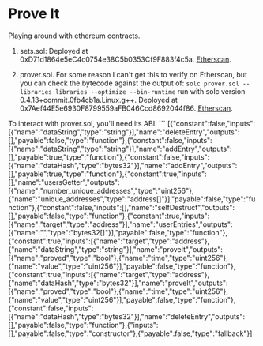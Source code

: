 # Prove It
Playing around with ethereum contracts.

1. sets.sol: Deployed at 0xD71d1864e5eC4c0754e38C5b0353Cf9F883f4c5a. [Etherscan](https://etherscan.io/address/0xd71d1864e5ec4c0754e38c5b0353cf9f883f4c5a).

2. prover.sol. For some reason I can't get this to verify on Etherscan, but you can check the bytecode against the output of: ```solc prover.sol --libraries libraries --optimize --bin-runtime``` run with solc version 0.4.13+commit.0fb4cb1a.Linux.g++. Deployed at 0x7Aef44E5e6930F8799559aFB046Ccd8692044f86. [Etherscan](https://etherscan.io/address/0x7aef44e5e6930f8799559afb046ccd8692044f86).

To interact with prover.sol, you'll need its ABI: ```
[{"constant":false,"inputs":[{"name":"dataString","type":"string"}],"name":"deleteEntry","outputs":[],"payable":false,"type":"function"},{"constant":false,"inputs":[{"name":"dataString","type":"string"}],"name":"addEntry","outputs":[],"payable":true,"type":"function"},{"constant":false,"inputs":[{"name":"dataHash","type":"bytes32"}],"name":"addEntry","outputs":[],"payable":true,"type":"function"},{"constant":true,"inputs":[],"name":"usersGetter","outputs":[{"name":"number_unique_addresses","type":"uint256"},{"name":"unique_addresses","type":"address[]"}],"payable":false,"type":"function"},{"constant":false,"inputs":[],"name":"selfDestruct","outputs":[],"payable":false,"type":"function"},{"constant":true,"inputs":[{"name":"target","type":"address"}],"name":"userEntries","outputs":[{"name":"","type":"bytes32[]"}],"payable":false,"type":"function"},{"constant":true,"inputs":[{"name":"target","type":"address"},{"name":"dataString","type":"string"}],"name":"proveIt","outputs":[{"name":"proved","type":"bool"},{"name":"time","type":"uint256"},{"name":"value","type":"uint256"}],"payable":false,"type":"function"},{"constant":true,"inputs":[{"name":"target","type":"address"},{"name":"dataHash","type":"bytes32"}],"name":"proveIt","outputs":[{"name":"proved","type":"bool"},{"name":"time","type":"uint256"},{"name":"value","type":"uint256"}],"payable":false,"type":"function"},{"constant":false,"inputs":[{"name":"dataHash","type":"bytes32"}],"name":"deleteEntry","outputs":[],"payable":false,"type":"function"},{"inputs":[],"payable":false,"type":"constructor"},{"payable":false,"type":"fallback"}]
```